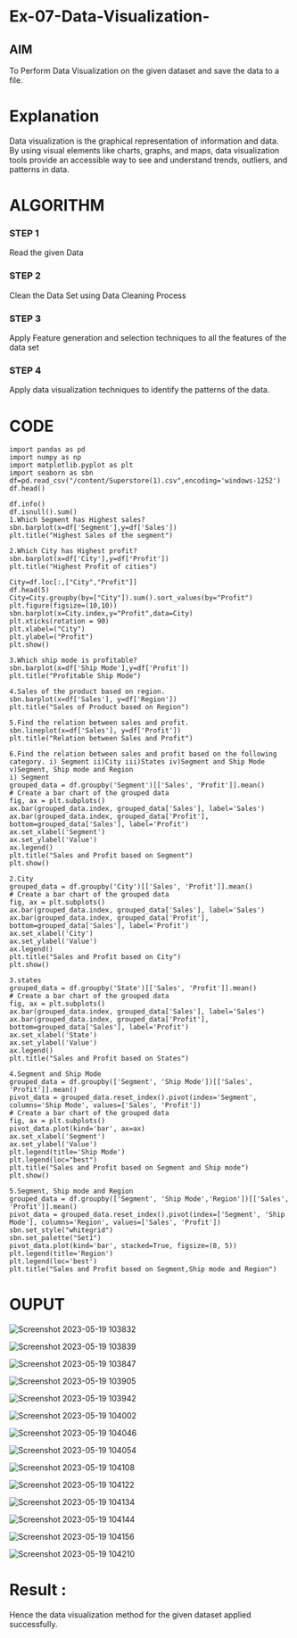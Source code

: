 # Ex-07-Data-Visualization-

## AIM
To Perform Data Visualization on the given dataset and save the data to a file. 

# Explanation
Data visualization is the graphical representation of information and data. By using visual elements like charts, graphs, and maps, data visualization tools provide an accessible way to see and understand trends, outliers, and patterns in data.

# ALGORITHM
### STEP 1
Read the given Data
### STEP 2
Clean the Data Set using Data Cleaning Process
### STEP 3
Apply Feature generation and selection techniques to all the features of the data set
### STEP 4
Apply data visualization techniques to identify the patterns of the data.


# CODE
```
import pandas as pd
import numpy as np
import matplotlib.pyplot as plt
import seaborn as sbn
df=pd.read_csv("/content/Superstore(1).csv",encoding='windows-1252')
df.head()

df.info()
df.isnull().sum()
1.Which Segment has Highest sales?
sbn.barplot(x=df['Segment'],y=df['Sales'])
plt.title("Highest Sales of the segment")

2.Which City has Highest profit?
sbn.barplot(x=df['City'],y=df['Profit'])
plt.title("Highest Profit of cities")

City=df.loc[:,["City","Profit"]]
df.head(5)
City=City.groupby(by=["City"]).sum().sort_values(by="Profit")
plt.figure(figsize=(10,10))
sbn.barplot(x=City.index,y="Profit",data=City)
plt.xticks(rotation = 90)
plt.xlabel=("City")
plt.ylabel=("Profit")
plt.show()

3.Which ship mode is profitable?
sbn.barplot(x=df['Ship Mode'],y=df['Profit'])
plt.title("Profitable Ship Mode")

4.Sales of the product based on region.
sbn.barplot(x=df['Sales'], y=df['Region'])
plt.title("Sales of Product based on Region")

5.Find the relation between sales and profit.
sbn.lineplot(x=df['Sales'], y=df['Profit'])
plt.title("Relation between Sales and Profit")

6.Find the relation between sales and profit based on the following category. i) Segment ii)City iii)States iv)Segment and Ship Mode
v)Segment, Ship mode and Region 
i) Segment
grouped_data = df.groupby('Segment')[['Sales', 'Profit']].mean()
# Create a bar chart of the grouped data
fig, ax = plt.subplots()
ax.bar(grouped_data.index, grouped_data['Sales'], label='Sales')
ax.bar(grouped_data.index, grouped_data['Profit'], bottom=grouped_data['Sales'], label='Profit')
ax.set_xlabel('Segment')
ax.set_ylabel('Value')
ax.legend()
plt.title("Sales and Profit based on Segment")
plt.show()

2.City
grouped_data = df.groupby('City')[['Sales', 'Profit']].mean()
# Create a bar chart of the grouped data
fig, ax = plt.subplots()
ax.bar(grouped_data.index, grouped_data['Sales'], label='Sales')
ax.bar(grouped_data.index, grouped_data['Profit'], bottom=grouped_data['Sales'], label='Profit')
ax.set_xlabel('City')
ax.set_ylabel('Value')
ax.legend()
plt.title("Sales and Profit based on City")
plt.show()

3.states
grouped_data = df.groupby('State')[['Sales', 'Profit']].mean()
# Create a bar chart of the grouped data
fig, ax = plt.subplots()
ax.bar(grouped_data.index, grouped_data['Sales'], label='Sales')
ax.bar(grouped_data.index, grouped_data['Profit'], bottom=grouped_data['Sales'], label='Profit')
ax.set_xlabel('State')
ax.set_ylabel('Value')
ax.legend()
plt.title("Sales and Profit based on States")

4.Segment and Ship Mode
grouped_data = df.groupby(['Segment', 'Ship Mode'])[['Sales', 'Profit']].mean()
pivot_data = grouped_data.reset_index().pivot(index='Segment', columns='Ship Mode', values=['Sales', 'Profit'])
# Create a bar chart of the grouped data
fig, ax = plt.subplots()
pivot_data.plot(kind='bar', ax=ax)
ax.set_xlabel('Segment')
ax.set_ylabel('Value')
plt.legend(title='Ship Mode')
plt.legend(loc="best")
plt.title("Sales and Profit based on Segment and Ship mode")
plt.show()

5.Segment, Ship mode and Region
grouped_data = df.groupby(['Segment', 'Ship Mode','Region'])[['Sales', 'Profit']].mean()
pivot_data = grouped_data.reset_index().pivot(index=['Segment', 'Ship Mode'], columns='Region', values=['Sales', 'Profit'])
sbn.set_style("whitegrid")
sbn.set_palette("Set1")
pivot_data.plot(kind='bar', stacked=True, figsize=(8, 5))
plt.legend(title='Region')
plt.legend(loc='best')
plt.title("Sales and Profit based on Segment,Ship mode and Region")
```
# OUPUT

![Screenshot 2023-05-19 103832](https://github.com/sujithrabkn/Ex-08-Data-Visualization-/assets/119477857/130e0735-d17b-4232-97f9-30d8ab8c63e4)

![Screenshot 2023-05-19 103839](https://github.com/sujithrabkn/Ex-08-Data-Visualization-/assets/119477857/a2ef00f8-216b-428f-9830-7b54f8829ce0)

![Screenshot 2023-05-19 103847](https://github.com/sujithrabkn/Ex-08-Data-Visualization-/assets/119477857/c2cecc50-f754-41a8-bec3-759c7dd8b37a)

![Screenshot 2023-05-19 103905](https://github.com/sujithrabkn/Ex-08-Data-Visualization-/assets/119477857/aaf9c7e8-00fc-457e-96a4-e668820c4500)

![Screenshot 2023-05-19 103942](https://github.com/sujithrabkn/Ex-08-Data-Visualization-/assets/119477857/f99a0f80-6457-45fa-8578-b97ebab9743c)

![Screenshot 2023-05-19 104002](https://github.com/sujithrabkn/Ex-08-Data-Visualization-/assets/119477857/9d14223a-aa90-4826-b639-c9d23fd40c1f)

![Screenshot 2023-05-19 104046](https://github.com/sujithrabkn/Ex-08-Data-Visualization-/assets/119477857/92ff84d6-3d33-43b9-9513-2e267ba1f77a)

![Screenshot 2023-05-19 104054](https://github.com/sujithrabkn/Ex-08-Data-Visualization-/assets/119477857/30d41a1b-f64b-410f-90fb-b6d1013dcafa)

![Screenshot 2023-05-19 104108](https://github.com/sujithrabkn/Ex-08-Data-Visualization-/assets/119477857/3792d9ce-8779-40c7-843d-0baa505c71fe)

![Screenshot 2023-05-19 104122](https://github.com/sujithrabkn/Ex-08-Data-Visualization-/assets/119477857/adda5399-eb27-45f7-84f2-89050e08ad27)

![Screenshot 2023-05-19 104134](https://github.com/sujithrabkn/Ex-08-Data-Visualization-/assets/119477857/3cba528a-3e0b-4da7-bfad-0555ef7f6c8c)

![Screenshot 2023-05-19 104144](https://github.com/sujithrabkn/Ex-08-Data-Visualization-/assets/119477857/cbbcf6e2-7c7a-49a0-9d62-cf6fff298c55)

![Screenshot 2023-05-19 104156](https://github.com/sujithrabkn/Ex-08-Data-Visualization-/assets/119477857/556f5663-3a7f-401e-9100-7b1c254add29)

![Screenshot 2023-05-19 104210](https://github.com/sujithrabkn/Ex-08-Data-Visualization-/assets/119477857/ad6f0d38-0911-4e59-9a8f-96c8301c307c)

# Result :
Hence the data visualization method for the given dataset applied successfully.


